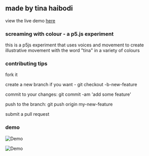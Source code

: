 
## made by tina haibodi

view the live demo [here](http://creativescreaming.tinahaibodi.gitub.io/)

###  screaming with colour - a p5.js experiment

this is a p5js experiment that uses voices and movement to create illustrative movement with the word "tina" in a variety of colours 

### contributing tips
fork it

create a new branch if you want - git checkout -b-new-feature

commit to your changes: git commit -am 'add some feature'

push to the branch: git push origin my-new-feature

submit a pull request

### demo


![Demo](https://raw.githubusercontent.com/tinahaibodi/creativescreaming/master/webscreen.gif)

![Demo](https://raw.githubusercontent.com/tinahaibodi/creativescreaming/master/webscreen2.gif)
